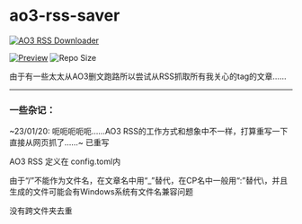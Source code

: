 # ao3-rss-saver
[![AO3 RSS Downloader](https://github.com/locoda/ao3-rss-saver/actions/workflows/action.yaml/badge.svg)](https://github.com/locoda/ao3-rss-saver/actions/workflows/action.yaml) 

[![Preview](https://img.shields.io/badge/Preview-ao3--rss--saver.pages.dev-brightgreen?style=plastic)](https://ao3-rss-saver.pages.dev/)
![Repo Size](https://img.shields.io/github/repo-size/locoda/ao3-rss-saver?style=plastic)

由于有一些太太从AO3删文跑路所以尝试从RSS抓取所有我关心的tag的文章……

---

### 一些杂记：

~23/01/20: 呃呃呃呃呃……AO3 RSS的工作方式和想象中不一样，打算重写一下直接从网页抓了……~ 已重写

AO3 RSS 定义在 config.toml内

由于“/”不能作为文件名，在文章名中用“_”替代，在CP名中一般用“:”替代\，并且生成的文件可能会有Windows系统有文件名兼容问题

没有跨文件夹去重
